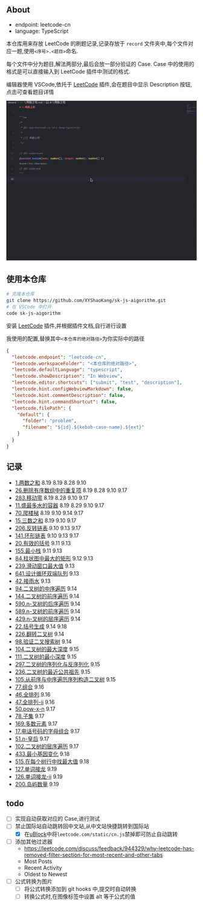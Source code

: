 ## About

- endpoint: leetcode-cn
- language: TypeScript

本仓库用来存放 LeetCode 的刷题记录,记录存放于 `record` 文件夹中,每个文件对应一题,使用`<序号>.<题目>`命名.

每个文件中分为题目,解法两部分,最后会放一部分验证的 Case. Case 中的使用的格式是可以直接输入到 LeetCode 插件中测试的格式.

编辑器使用 VSCode,依托于 [LeetCode](https://marketplace.visualstudio.com/items?itemName=LeetCode.vscode-leetcode) 插件,会在题目中显示 Description 按钮,点击可查看题目详情

![显示描述](assets/show-description-preview.gif)

## 使用本仓库

```sh
# 克隆本仓库
git clone https://github.com/XYShaoKang/sk-js-aigorithm.git
# 在 VSCode 中打开
code sk-js-aigorithm
```

安装 [LeetCode](https://marketplace.visualstudio.com/items?itemName=LeetCode.vscode-leetcode) 插件,并根据插件文档,自行进行设置

我使用的配置,替换其中`<本仓库的绝对路径>`为你实际中的路径

```json
{
  "leetcode.endpoint": "leetcode-cn",
  "leetcode.workspaceFolder": "<本仓库的绝对路径>",
  "leetcode.defaultLanguage": "typescript",
  "leetcode.showDescription": "In Webview",
  "leetcode.editor.shortcuts": ["submit", "test", "description"],
  "leetcode.hint.configWebviewMarkdown": false,
  "leetcode.hint.commentDescription": false,
  "leetcode.hint.commandShortcut": false,
  "leetcode.filePath": {
    "default": {
      "folder": "problem",
      "filename": "${id}.${kebab-case-name}.${ext}"
    }
  }
}
```

## 记录

- [1.两数之和](./record/1.两数之和.md) 8.19 8.19 8.28 9.10
- [26.删除有序数组中的重复项](./record/26.删除有序数组中的重复项.md) 8.19 8.28 9.10 9.17
- [283.移动零](./record/283.移动零.md) 8.19 8.28 9.10 9.17
- [11.盛最多水的容器](./record/11.盛最多水的容器.md) 8.19 8.29 9.10 9.17
- [70.爬楼梯](./record/70.爬楼梯.md) 8.19 9.10 9.14 9.17
- [15.三数之和](./record/15.三数之和.md) 8.19 9.10 9.17
- [206.反转链表](./record/206.反转链表.md) 9.10 9.13 9.17
- [141.环形链表](./record/141.环形链表.md) 9.10 9.13 9.17
- [20.有效的括号](./record/20.有效的括号.md) 9.11 9.13
- [155.最小栈](./record/155.最小栈.md) 9.11 9.13
- [84.柱状图中最大的矩形](./record/84.柱状图中最大的矩形.md) 9.12 9.13
- [239.滑动窗口最大值](./record/239.滑动窗口最大值.md) 9.13
- [641.设计循环双端队列](./record/641.设计循环双端队列.md) 9.13
- [42.接雨水](./record/42.接雨水.md) 9.13
- [94.二叉树的中序遍历](./record/94.二叉树的中序遍历.md) 9.14
- [144.二叉树的前序遍历](./record/144.二叉树的前序遍历.md) 9.14
- [590.n-叉树的后序遍历](./record/590.n-叉树的后序遍历.md) 9.14
- [589.n-叉树的前序遍历](./record/589.n-叉树的前序遍历.md) 9.14
- [429.n-叉树的层序遍历](./record/429.n-叉树的层序遍历.md) 9.14
- [22.括号生成](./record/22.括号生成.md) 9.14 9.18
- [226.翻转二叉树](./record/226.翻转二叉树.md) 9.14
- [98.验证二叉搜索树](./record/98.验证二叉搜索树.md) 9.14
- [104.二叉树的最大深度](./record/104.二叉树的最大深度.md) 9.15
- [111.二叉树的最小深度](./record/111.二叉树的最小深度.md) 9.15
- [297.二叉树的序列化与反序列化](./record/297.二叉树的序列化与反序列化.md) 9.15
- [236.二叉树的最近公共祖先](./record/236.二叉树的最近公共祖先.md) 9.15
- [105.从前序与中序遍历序列构造二叉树](./record/105.从前序与中序遍历序列构造二叉树.md) 9.15
- [77.组合](./record/77.组合.md) 9.16
- [46.全排列](./record/46.全排列.md) 9.16
- [47.全排列-ii](./record/47.全排列-ii.md) 9.16
- [50.pow-x-n](./record/50.pow-x-n.md) 9.17
- [78.子集](./record/78.子集.md) 9.17
- [169.多数元素](./record/169.多数元素.md) 9.17
- [17.电话号码的字母组合](./record/17.电话号码的字母组合.md) 9.17
- [51.n-皇后](./record/51.n-皇后.md) 9.17
- [102.二叉树的层序遍历](./record/102.二叉树的层序遍历.md) 9.17
- [433.最小基因变化](./record/433.最小基因变化.md) 9.18
- [515.在每个树行中找最大值](./record/515.在每个树行中找最大值.md) 9.18
- [127.单词接龙](./record/127.单词接龙.md) 9.19
- [126.单词接龙-ii](./record/126.单词接龙-ii.md) 9.19
- [200.岛屿数量](./record/200.岛屿数量.md) 9.19

## todo

- [ ] 实现自动获取对应的 Case,进行测试
- [ ] 禁止国际站自动跳转回中文站,从中文站快捷跳转到国际站
  - [x] 在[uBlock](https://github.com/gorhill/uBlock/)中将`leetcode.com/static/cn.js`禁掉即可防止自动跳转
- [ ] 添加其他过滤器
  - https://leetcode.com/discuss/feedback/944329/why-leetcode-has-removed-filter-section-for-most-recent-and-other-tabs
  - Most Posts
  - Recent Activity
  - Oldest to Newest
- [ ] 公式转换为图片
  - [ ] 将公式转换添加到 git hooks 中,提交时自动转换
  - [ ] 转换公式时,在图像标签中设置 alt 等于公式的值

